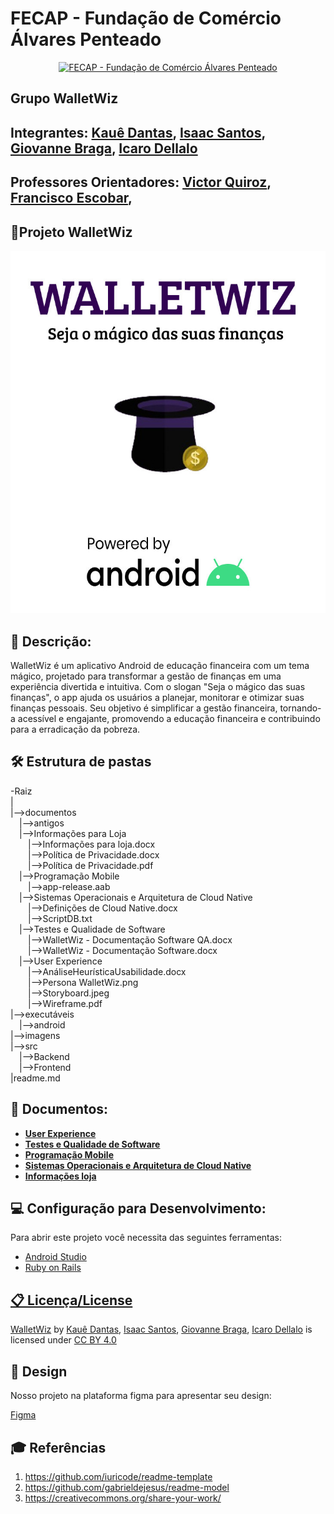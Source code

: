 #  FECAP - Fundação de Comércio Álvares Penteado

<p align="center">
<a href= "https://www.fecap.br/"><img src="https://encrypted-tbn0.gstatic.com/images?q=tbn:ANd9GcRhZPrRa89Kma0ZZogxm0pi-tCn_TLKeHGVxywp-LXAFGR3B1DPouAJYHgKZGV0XTEf4AE&usqp=CAU" alt="FECAP - Fundação de Comércio Álvares Penteado" border="0"></a>
</p>

## Grupo WalletWiz

## Integrantes: <a href="https://www.linkedin.com/in/kauê-dantas-309098271/">Kauê Dantas</a>, <a href="https://www.linkedin.com/in/isaac-fs-santos/">Isaac Santos</a>, <a href="https://www.linkedin.com/in/giovanne-braga-0a4288280/">Giovanne Braga</a>, <a href="https://www.linkedin.com/in/icaro-luis-dellalo-silva-b8ab60304/">Icaro Dellalo</a>

## Professores Orientadores: <a href="https://www.linkedin.com/in/victorbarq/">Victor Quiroz</a>, <a href="https://www.linkedin.com/in/francisco-escobar/">Francisco Escobar</a>,
## 📱Projeto WalletWiz

<p align="center">
  <img src="https://github.com/2024-2-NADS3/WalletWiz/blob/main/imagens/logowalletwiz.jpg?raw=true" width="550" alt="Logo WalletWiz">
</p>


## 📜 Descrição:

WalletWiz é um aplicativo Android de educação financeira com um tema mágico, projetado para transformar a gestão de finanças em uma experiência divertida e intuitiva. Com o slogan "Seja o mágico das suas finanças", o app ajuda os usuários a planejar, monitorar e otimizar suas finanças pessoais. Seu objetivo é simplificar a gestão financeira, tornando-a acessível e engajante, promovendo a educação financeira e contribuindo para a erradicação da pobreza.

## 🛠 Estrutura de pastas

-Raiz<br>
|<br>
|-->documentos<br>
  &emsp;|-->antigos<br>
  &emsp;|-->Informações para Loja<br>
  &emsp;&emsp;|-->Informações para loja.docx<br>
  &emsp;&emsp;|-->Política de Privacidade.docx<br>
  &emsp;&emsp;|-->Política de Privacidade.pdf<br>
  &emsp;|-->Programação Mobile<br>
  &emsp;&emsp;|-->app-release.aab<br>
  &emsp;|-->Sistemas Operacionais e Arquitetura de Cloud Native<br>
  &emsp;&emsp;|-->Definições de Cloud Native.docx<br>
  &emsp;&emsp;|-->ScriptDB.txt<br>
  &emsp;|-->Testes e Qualidade de Software<br>
  &emsp;&emsp;|-->WalletWiz - Documentação Software QA.docx<br>
  &emsp;&emsp;|-->WalletWiz - Documentação Software.docx<br>
  &emsp;|-->User Experience<br>
  &emsp;&emsp;|-->AnáliseHeurísticaUsabilidade.docx<br>
  &emsp;&emsp;|-->Persona WalletWiz.png<br>
  &emsp;&emsp;|-->Storyboard.jpeg<br>
  &emsp;&emsp;|-->Wireframe.pdf<br>
|-->executáveis<br>
  &emsp;|-->android<br>
|-->imagens<br>
|-->src<br>
  &emsp;|-->Backend<br>
  &emsp;|-->Frontend<br>
|readme.md<br>

## 📂 Documentos:
- <b><a href="https://github.com/2024-2-NADS3/WalletWiz/tree/main/documentos/User%20Experience">User Experience</a></b>
- <b><a href="https://github.com/2024-2-NADS3/WalletWiz/tree/main/documentos/Testes%20e%20Qualidade%20de%20Software%20(DevOps)">Testes e Qualidade de Software</a></b>
- <b><a href="https://github.com/2024-2-NADS3/WalletWiz/tree/main/documentos/Programa%C3%A7%C3%A3o%20Mobile">Programação Mobile</a></b>
- <b><a href="https://github.com/2024-2-NADS3/WalletWiz/tree/main/documentos/Sistemas%20Operacionais%20e%20Arquitetura%20de%20Cloud%20Native">Sistemas Operacionais e Arquitetura de Cloud Native</a></b>
- <b><a href="https://github.com/2024-2-NADS3/WalletWiz/tree/main/documentos/Informa%C3%A7%C3%B5es%20para%20Loja">Informações loja</a></b>

## 💻 Configuração para Desenvolvimento:

Para abrir este projeto você necessita das seguintes ferramentas:

* <a href="https://developer.android.com/studio?hl=pt-br"> Android Studio
* <a href="https://www.ruby-lang.org/pt/"> Ruby on Rails

## 📋 Licença/License

<p xmlns:cc="http://creativecommons.org/ns#" xmlns:dct="http://purl.org/dc/terms/"><a property="dct:title" rel="cc:attributionURL" href="https://github.com/2024-2-NADS3/WalletWiz">WalletWiz</a> by <a rel="cc:attributionURL dct:creator" property="cc:attributionName" <a href="https://www.linkedin.com/in/kauê-dantas-309098271/">Kauê Dantas</a>, <a href="https://www.linkedin.com/in/isaac-fs-santos/">Isaac Santos</a>, <a href="https://www.linkedin.com/in/giovanne-braga-0a4288280/">Giovanne Braga</a>, <a href="https://www.linkedin.com/in/icaro-luis-dellalo-silva-b8ab60304/">Icaro Dellalo</a> is licensed under <a href="https://creativecommons.org/licenses/by/4.0/?ref=chooser-v1" target="_blank" rel="license noopener noreferrer" style="display:inline-block;">CC BY 4.0<img style="height:22px!important;margin-left:3px;vertical-align:text-bottom;" src="https://mirrors.creativecommons.org/presskit/icons/cc.svg?ref=chooser-v1" alt=""><img style="height:22px!important;margin-left:3px;vertical-align:text-bottom;" src="https://mirrors.creativecommons.org/presskit/icons/by.svg?ref=chooser-v1" alt=""></a></p>

## 🎨 Design

Nosso projeto na plataforma figma para apresentar seu design:

 <a href="https://www.figma.com/design/dAwN52uwsFZDyqOYPfJ8wt/WalletWiz?node-id=0-1&node-type=canvas&t=YibgJ2U05f5hgalI-0">Figma</a>

## 🎓 Referências

1. <https://github.com/iuricode/readme-template>
2. <https://github.com/gabrieldejesus/readme-model>
3. <https://creativecommons.org/share-your-work/>
